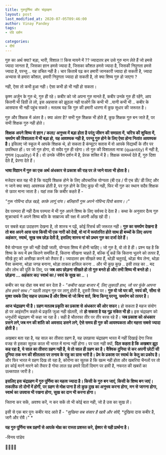 ```yaml
---
title: गुरुपूर्णिमा और चंद्रग्रहण
layout: post
last_modified_at: 2020-07-05T09:46:00
author: Vinay Pandey
tags:
- रवि दर्शन

categories:
- दीर्घ
---
```

गुरु का अर्थ क्या? 
बड़ा, भारी, विशाल !! 
किस मायने में ?? 
ज्यादातर हम उसे गुरु मान लेते हैं
जो हमसे ज्यादा जानता है,
जिसका ज्ञान हमसे ज्यादा है,
जिसका कौशल हमसे ज्यादा है,
जिसकी निपुणता हमसे ज्यादा है,
परन्तु .. यह उचित नही है।
चार किताबें पढ़ कर हमारी जानकारी ज्यादा हो सकती है,
ज्यादा अभ्यास से हमारा कौशल, हमारी निपुणता ज्यादा हो सकती है, 
तो क्या शिष्य गुरु हो जाएगा ? 

नही, ऐसा तो कभी हुआ नही।
ऐसा कभी हो भी नही हो सकता।

कृष्ण अर्जुन के गुरु थे, गुरु ही रहे। कबीर को जो अपना गुरु मानते हैं, कबीर उनके गुरु ही रहेंगे, आप कितनी भी डिग्री ले लो, इस अहसास को झुठला नही पाओगे कि कभी भी ..यानी कभी भी .. कबीर के आसपास भी नही पहुंच सकते। मतलब यह कि गुरु की हमारी धारणा में कुछ सुधार की जरूरत है। 

गुरु और शिक्षक में अंतर है। 
क्या अंतर है? 
सभी गुरु शिक्षक भी होते हैं, 
कुछ शिक्षक गुरु बन जाते हैं, 
पर सभी शिक्षक गुरु नही होते।

**शिक्षक अपने शिष्य से ज्ञान / कला/ अनुभव में बड़ा होता है परंतु जीवन की समग्रता में, चरित्र की शुचिता में, समर्पण की विशालता में भी बड़ा हो, यह आवश्यक नही है, परन्तु गुरु होने के लिए ऐसा होना नितांत आवश्यक है।** इसिलए जो स्कूल में आपके शिक्षक थे, हो सकता है कंप्यूटर क्लास में वो आपके विद्यार्थी के तौर पर उपस्थित हों। पर जो गुरु होगा, वो सदैव गुरु ही रहेगा। तो गुरु की विशालता मात्रा (quantity) में नही है, गुणत्व (quality) में है। वो उनके जीवैन दर्शन में है, प्रेरक शक्ति में है। शिक्षक सामर्थ्य देते हैं, गुरु दिशा देते हैं, प्रेरणा देते हैं।

**भाषा विज्ञान में गुरु का एक अर्थ अंधकार से प्रकाश की राह पर ले जाने वाला भी होता है।** 

मजेदार बात यह भी है कि यद्यपि शिक्षक होने के लिए औपचारिक योग्यता (बी एड / पी एच डी/ डी लिट् और न जाने क्या क्या) आवश्यक होती है, पर गुरु होने के लिए कुछ भी नही, फिर भी गुरु का स्थान सदैव शिक्षक से ऊपर माना जाता है। यहां तक कि कबीर कहते हैं -

*"गुरू गोविन्द दोऊ खड़े, काके लागूं पांय।*
*बलिहारी गुरू अपने गोविन्द दियो बताय।।"*

देव परम्परा ही नही दैत्य परम्परा में भी गुरु अपने शिष्य के लिए सर्वस्व दे देता है। कथा के अनुसार दैत्य गुरु शुक्राचार्य ने अपने शिष्य बलि के साम्राज्य की रक्षा में अपनी आँख खो दी। 

पर सबसे बड़ा उदाहरण देखना है, तो शास्त्र न पढ़ें, कोई रिसर्च की जरूरत नही। **गुरु का समर्पण देखना है तो बस अपने आस पास किसी भी एक नारी  को देखें, वो मां में रूपांतरित होते साथ ही बच्चों के लिए अपना अहंकार, स्वार्थ, सुख सब छोड़ देती है, इसलिए शास्त्र मां को प्रथम गुरु का दर्जा देते हैं।**

वैसे योग्यता गुरु की नही देखी जाती, योग्यता शिष्य में होनी चाहिए। जो गुरु है, वो तो है ही। प्रश्न यह है कि शिष्य के रूप में हम कितने समर्पित हैं, कितना सीखना चाहते हैं, बल्कि यूँ कहें कि कितना भूलने को तत्पर हैं, सीखे हुए को असीखा करने को तैयार हैं। ज्यादातर हम सीखते क्या हैं, थोड़ी चतुराई, थोड़ा श्रेय लेना, थोड़ा पैसा कमाना, थोड़ा जगह बनाना, थोड़ा ताकत हासिल करना .. और भी कुछ कुछ .. इसी तरह का .. मद और लोभ की पूर्ति के लिए, पर **जब आप छोड़ना सीखते हो तो गुरु बनते हो और तभी शिष्य भी बनते हो। छोड़ना ... अहंकार का/ स्वार्थ का / स्वयं के सुख का .. ।**

कबीर का यह दोहा सब बयां कर देता है -
*"कबीरा खड़ा बाजार में, लिए लुकाठी हाथ,*
*जो घर फूंके आपना होय हमारे साथ।"*
पहली लाइन गुरु पर लागू होती है, दूसरी शिष्य पर। **गुरु वो जो घर की, स्वयं की, सीमा से मुक्त सबके लिए सहज उपलब्ध है और शिष्य वो जो बिना शर्त, बिना किन्तु परन्तु, समर्पण को तत्पर है।**

**आज चंद्रग्रहण भी है। ग्रहण मतलब प्रकृति का प्रकाश से अंधकार की ओर सफर।** हो सकता है महज संयोग हो पर आइंस्टीन कहते थे प्रकृति जुआ नही खेलती, तो **हो सकता है यह गूढ़ संकेत भी हो।** इस  चंद्रग्रहण को धनुर्धारी चंद्रग्रहण भी कहा जा रहा है। सही है चौतरफा तीर पर तीर बरस रहे हैं। **जब प्रकाश को अंधकार ग्रसने लगे,जब मन की शांति को अवसाद डसने लगे,  ऐसे समय ही गुरु की आवश्यकता और महत्ता सबसे ज्यादा होती है।** 

अखबार बता रहा है, यह साल का तीसरा ग्रहण है, यह उपछाया चंद्रग्रहण भारत में नहीं दिखाई देगा जिस वजह से इसका सूतक काल भी भारत में मान्य नहीं होगा। पर पता नही क्यों, **दिल कहता है कि अखबार झूठ कह रहा है, ये साल का तीसरा ग्रहण नही है, ये तो साल ही ग्रहण का है। वैश्विक दुनिया से कर अपनी छोटी सी दुनिया  तक मन की शीतलता पर तनाव के राहु का ग्रास भारी है। प्रेम के प्रकाश पर स्वार्थ के केतु का प्रकोप है।** और फिर भारत मे ग्रहण दिख तो रहा है, कोरोना का सूतक है कि खत्म नही होता और खबरिया चैनलों पर तो हर कोई मरने मारने को तैयार है गोया लाल ग्रह हमारे दिलों दिमाग पर हावी है, नफरत की खबरों का उल्कापात जारी है। 

**इसलिए इस चंद्रग्रहण में गुरु पूर्णिमा का महत्व ज्यादा है। किसी के गुरु बन जाएं, किसी के शिष्य बन जाएं। तकलीफ तो दोनों में होगी, पर ग्रहण से मोक्ष पाना है तो कुछ दुख का अनुभव करना होगा, मन से जागना होगा, स्वार्थ का उपवास भी रखना होगा, सुख का दान भी करना होगा।** 

जितना कर सकें, अवश्य करें, 
न कर सकें तो भी कोई बात नही,
जो है उस का सुख लें। 

इसी से एक बार पुनः कबीर याद आते हैं - 
*"सुखिया सब संसार है खावै और सोवै,*
*दुखिया दास कबीर है, जागै और रोवै।" *

**यह गुरु पूर्णिमा सब ग्रहणों से आपके मोक्ष का रास्ता प्रशस्त करे, ईश्वर से यही प्रार्थना है।** 

-विनय पांडेय

🙏🌷🌷🙏


